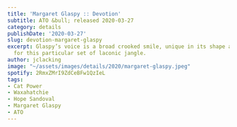 ```yaml
---
title: 'Margaret Glaspy :: Devotion'
subtitle: ATO &bull; released 2020-03-27
category: details
publishDate: '2020-03-27'
slug: devotion-margaret-glaspy
excerpt: Glaspy’s voice is a broad crooked smile, unique in its shape and well-suited
  for this particular set of laconic jangle.
author: jclacking
image: "~/assets/images/details/2020/margaret-glaspy.jpeg"
spotify: 2RmxZMrI9ZdCeBFw1QzIeL
tags:
- Cat Power
- Waxahatchie
- Hope Sandoval
- Margaret Glaspy
- ATO
---
```


